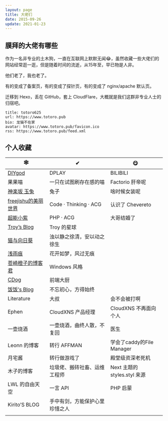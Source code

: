 ```yaml
---
layout: page 
title: 大佬们
date: 2015-09-26
update: 2021-01-23
---
```

## 膜拜的大佬有哪些 

作为一名非专业的土木狗，一直在互联网上默默无闻😂，虽然收藏一些大佬们的网站经常逛一逛，但是随着时间的流逝，从15年至，早已物是人非。

他们老了，我也老了。

有的变成了备案页，有的变成了探针页，有的变成了 nginx/apache 默认页。

迁移到 Hexo，丢在 GitHub，套上 CloudFlare，大概就是我们这群非专业人士的归宿吧。

```
title: totoro625
url: https://www.totoro.pub
bio: 龙猫不在家
avatar: https://www.totoro.pub/favicon.ico
rss: https://www.totoro.pub/feed.xml
```

## 个人收藏

| 🕸                                                 | ✔                              | 😋                            |
| ------------------------------------------------- | ------------------------------ | ---------------------------- |
| [DIYgod](https://diygod.me)                       | DPLAY                          | BILIBILI                     |
| 果果喵                                            | 一只在试图刷存在感的喵         | Factorio 肝帝呢              |
| [神楽坂 玉兔](https://www.54yt.net)               | 兔子                           | 啥时候女装呢                 |
| [freejishu的美丽世界](https://www.freejishu.com/) | Code · Thinking · ACG          | 认识了 Chevereto             |
| [超能小紫](https://www.mokeyjay.com)              | PHP · ACG                      | 大哥结婚了                   |
| [Troy’s Blog](https://itroy.cc)                   | Troy 的星球                    |                              |
| [猫与向日葵](https://nocilol.me/)                 | 浊以静之徐清，安以动之徐生     |                              |
| [浅雨痕](https://blog.moew.xyz/)                  | 花开如梦，风过无痕             |                              |
| [苍崎橙子的博客君](http://447f.misaka.org/)       | Windows 风格                   |                              |
| [CDog](https://cdog.me)                           | 前端大厨                       |                              |
| [饭饭’s Blog](https://ffis.me)                    | 不忘初心，方得始终             |                              |
| Literature                                        | 大叔                           | 会不会被打啊                 |
| Ephen                                             | CloudXNS 产品经理              | CloudXNS 不再面向个人        |
| 一壶烧酒                                          | 一壶烧酒，曲终人散，不复回     | 医生                         |
| Leonn 的博客                                      | 转行 AFFMAN                    | 学会了caddy的File Manager    |
| 月宅酱                                            | 转行做游戏了                   | 殿堂级资深老死机             |
| 木子的博客                                        | 垃圾佬、搬砖社畜、运维工程师   | Next 主题的 styles.styl 来源 |
| LWL 的自由天空                                    | 一言 API                       | PHP 启蒙                     |
| Kirito’S BLOG                                     | 手中有剑，方能保护心里珍惜之人 |                              |
|                                                   |                                |                              |

